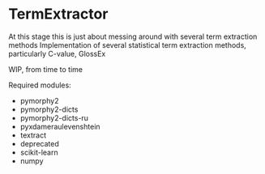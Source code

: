 # TermExtractor
At this stage this is just about messing around with several term extraction methods
Implementation of several statistical term extraction methods, particularly C-value, GlossEx

WIP, from time to time

Required modules:
- pymorphy2
- pymorphy2-dicts
- pymorphy2-dicts-ru
- pyxdameraulevenshtein
- textract
- deprecated
- scikit-learn
- numpy